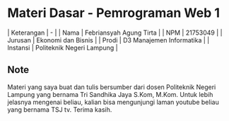 # Materi Dasar - Pemrograman Web 1

| Keterangan | - |
| Nama | Febriansyah Agung Tirta |
| NPM | 21753049 |
| Jurusan | Ekonomi dan Bisnis |
| Prodi | D3 Manajemen Informatika |
| Instansi | Politeknik Negeri Lampung |

## Note

Materi yang saya buat dan tulis bersumber dari  dosen Politeknik Negeri Lampung yang bernama Tri Sandhika Jaya S.Kom, M.Kom. Untuk lebih jelasnya mengenai beliau, kalian bisa mengunjungi laman youtube beliau yang bernama TSJ tv. Terima kasih.
